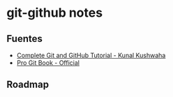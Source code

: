 # git-github notes
## Fuentes
- [Complete Git and GitHub Tutorial - Kunal Kushwaha](https://www.youtube.com/watch?v=apGV9Kg7ics)
- [Pro Git Book - Official](https://git-scm.com/book/en/v2)
## Roadmap